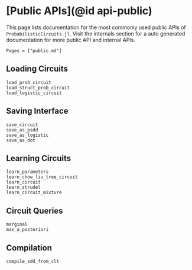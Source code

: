 # [Public APIs](@id api-public)

This page lists documentation for the most commonly used public APIs of `ProbabilisticCircuits.jl`. Visit the internals section for a auto generated documentation for more public API and internal APIs.

```@contents
Pages = ["public.md"]
```

## Loading Circuits

```@docs
load_prob_circuit
load_struct_prob_circuit
load_logistic_circuit
```

## Saving Interface

```@docs
save_circuit
save_as_psdd
save_as_logistic
save_as_dot
```

## Learning Circuits

```@docs
learn_parameters
learn_chow_liu_tree_circuit
learn_circuit
learn_strudel
learn_circuit_mixture
```

## Circuit Queries

```@docs
marginal
max_a_posteriori
```

## Compilation

```@docs
compile_sdd_from_clt
```
